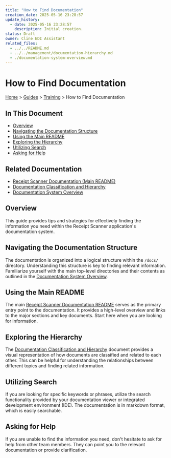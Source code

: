```yaml
---
title: "How to Find Documentation"
creation_date: 2025-05-16 23:28:57
update_history:
  - date: 2025-05-16 23:28:57
    description: Initial creation.
status: Draft
owner: Cline EDI Assistant
related_files:
  - ../../README.md
  - ../../management/documentation-hierarchy.md
  - ./documentation-system-overview.md
---
```


# How to Find Documentation

[Home](/docs) > [Guides](/docs/guides) > [Training](./) > How to Find Documentation

## In This Document
- [Overview](#overview)
- [Navigating the Documentation Structure](#navigating-the-documentation-structure)
- [Using the Main README](#using-the-main-readme)
- [Exploring the Hierarchy](#exploring-the-hierarchy)
- [Utilizing Search](#utilizing-search)
- [Asking for Help](#asking-for-help)

## Related Documentation
- [Receipt Scanner Documentation (Main README)](../../README.md)
- [Documentation Classification and Hierarchy](../../management/documentation-hierarchy.md)
- [Documentation System Overview](./documentation-system-overview.md)

## Overview

This guide provides tips and strategies for effectively finding the information you need within the Receipt Scanner application's documentation system.

## Navigating the Documentation Structure

The documentation is organized into a logical structure within the `/docs/` directory. Understanding this structure is key to finding relevant information. Familiarize yourself with the main top-level directories and their contents as outlined in the [Documentation System Overview](./documentation-system-overview.md).

## Using the Main README

The main [Receipt Scanner Documentation README](../../README.md) serves as the primary entry point to the documentation. It provides a high-level overview and links to the major sections and key documents. Start here when you are looking for information.

## Exploring the Hierarchy

The [Documentation Classification and Hierarchy](../../management/documentation-hierarchy.md) document provides a visual representation of how documents are classified and related to each other. This can be helpful for understanding the relationships between different topics and finding related information.

## Utilizing Search

If you are looking for specific keywords or phrases, utilize the search functionality provided by your documentation viewer or integrated development environment (IDE). The documentation is in markdown format, which is easily searchable.

## Asking for Help

If you are unable to find the information you need, don't hesitate to ask for help from other team members. They can point you to the relevant documentation or provide clarification.
